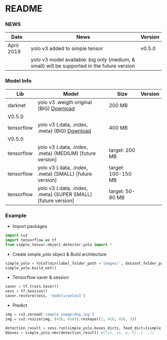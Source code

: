 # README #

### NEWS
| Date       |                                                         News                                                                     |     Version       |
| ---------- | -------------------------------------------------------------------------------------------------------------------------------- | ----------------- |
|April 2019 | yolo v3 added to simple tensor     |      v0.5.0       |
|           | yolo v3 model available: big only (medium, & small) will be supported in the future version ||


### Model Info

| Lib         |     Model                                                             |     Size          | Version |
| ----------- | --------------------------------------------------------------------- | ----------------- | --------------|
|  darknet    | yolo v3 .weigth original (BIG) [Download]()                           |      200 MB       |
V0.5.0 |
|  tensorflow | yolo v3 (.data, .index, .meta) (BIG) [Download]()                     |      400 MB       |
V0.5.0 |
|  tensorflow | yolo v3 (.data, .index, .meta) (MEDIUM) [future version]              | target: 200 MB    ||
|  tensorflow | yolo v3 (.data, .index, .meta) (SMALL) [future version]               |target: 100-150 MB ||
|  tensorflow | yolo v3 (.data, .index, .meta) (SUPER SMALL) [future version]         | target: 50-80 MB  ||


### Example
- Import packages
```python
import cv2
import tensorflow as tf
from simple_tensor.object_detector.yolo import *
```

- Create simple_yolo object & Build architecture
```python
simple_yolo = YoloTrain(label_folder_path ='images/', dataset_folder_path='labels/', num_of_class=80) 
simple_yolo.build_net()
```

- Tensorflow saver & session
```python
saver = tf.train.Saver()
sess = tf.Session() 
saver.restore(sess, 'models/yolov3')
```

- Predict
```python
img = cv2.imread('sample_image/dog.jpg')
img = cv2.resize(img, (416, 416)).reshape((1, 416, 416, 3))

detection_result = sess.run(simple_yolo.boxes_dicts, feed_dict={simple_yolo.input_placeholder: img})
bboxes = simple_yolo.nms(detection_result) #[[x1, y1, w, h], [...]]
```









